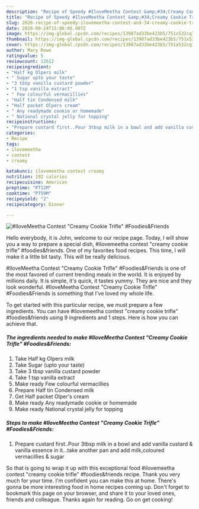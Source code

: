 ```yaml
---
description: "Recipe of Speedy #IloveMeetha Contest &amp;#34;Creamy Cookie Trifle&amp;#34; #Foodies&amp;amp;Friends"
title: "Recipe of Speedy #IloveMeetha Contest &amp;#34;Creamy Cookie Trifle&amp;#34; #Foodies&amp;amp;Friends"
slug: 2626-recipe-of-speedy-ilovemeetha-contest-and-34-creamy-cookie-trifle-and-34-foodies-and-amp-friends
date: 2020-09-24T15:06:05.907Z
image: https://img-global.cpcdn.com/recipes/13987ad33be423b5/751x532cq70/ilovemeetha-contest-creamy-cookie-trifle-foodiesfriends-recipe-main-photo.jpg
thumbnail: https://img-global.cpcdn.com/recipes/13987ad33be423b5/751x532cq70/ilovemeetha-contest-creamy-cookie-trifle-foodiesfriends-recipe-main-photo.jpg
cover: https://img-global.cpcdn.com/recipes/13987ad33be423b5/751x532cq70/ilovemeetha-contest-creamy-cookie-trifle-foodiesfriends-recipe-main-photo.jpg
author: Mary Rowe
ratingvalue: 5
reviewcount: 12612
recipeingredient:
- "Half kg Olpers milk"
- " Sugar upto your taste"
- "3 tbsp vanilla custard powder"
- "1 tsp vanilla extract"
- " Few colourful vermacillies"
- "Half tin Condensed milk"
- "Half packet Olpers cream"
- " Any readymade cookie or homemade"
- " National crystal jelly for topping"
recipeinstructions:
- "Prepare custard first..Pour 3tbsp milk in a bowl and add vanilla custard &amp; vanilla essence in it...take another pan and add milk,coloured vermacillies &amp; sugar"
categories:
- Recipe
tags:
- ilovemeetha
- contest
- creamy

katakunci: ilovemeetha contest creamy 
nutrition: 192 calories
recipecuisine: American
preptime: "PT12M"
cooktime: "PT59M"
recipeyield: "2"
recipecategory: Dinner

---
```



![#IloveMeetha Contest &#34;Creamy Cookie Trifle&#34; #Foodies&amp;Friends](https://img-global.cpcdn.com/recipes/13987ad33be423b5/751x532cq70/ilovemeetha-contest-creamy-cookie-trifle-foodiesfriends-recipe-main-photo.jpg)

Hello everybody, it is John, welcome to our recipe page. Today, I will show you a way to prepare a special dish, #ilovemeetha contest &#34;creamy cookie trifle&#34; #foodies&amp;friends. One of my favorites food recipes. This time, I will make it a little bit tasty. This will be really delicious.



#IloveMeetha Contest &#34;Creamy Cookie Trifle&#34; #Foodies&amp;Friends is one of the most favored of current trending meals in the world. It is enjoyed by millions daily. It is simple, it's quick, it tastes yummy. They are nice and they look wonderful. #IloveMeetha Contest &#34;Creamy Cookie Trifle&#34; #Foodies&amp;Friends is something that I've loved my whole life.


To get started with this particular recipe, we must prepare a few ingredients. You can have #ilovemeetha contest &#34;creamy cookie trifle&#34; #foodies&amp;friends using 9 ingredients and 1 steps. Here is how you can achieve that.

<!--inarticleads1-->

##### The ingredients needed to make #IloveMeetha Contest &#34;Creamy Cookie Trifle&#34; #Foodies&amp;Friends:

1. Take Half kg Olpers milk
1. Take  Sugar (upto your taste)
1. Take 3 tbsp vanilla custard powder
1. Take 1 tsp vanilla extract
1. Make ready  Few colourful vermacillies
1. Prepare Half tin Condensed milk
1. Get Half packet Olper&#39;s cream
1. Make ready  Any readymade cookie or homemade
1. Make ready  National crystal jelly for topping




<!--inarticleads2-->

##### Steps to make #IloveMeetha Contest &#34;Creamy Cookie Trifle&#34; #Foodies&amp;Friends:

1. Prepare custard first..Pour 3tbsp milk in a bowl and add vanilla custard &amp; vanilla essence in it...take another pan and add milk,coloured vermacillies &amp; sugar




So that is going to wrap it up with this exceptional food #ilovemeetha contest &#34;creamy cookie trifle&#34; #foodies&amp;friends recipe. Thank you very much for your time. I'm confident you can make this at home. There's gonna be more interesting food in home recipes coming up. Don't forget to bookmark this page on your browser, and share it to your loved ones, friends and colleague. Thanks again for reading. Go on get cooking!
